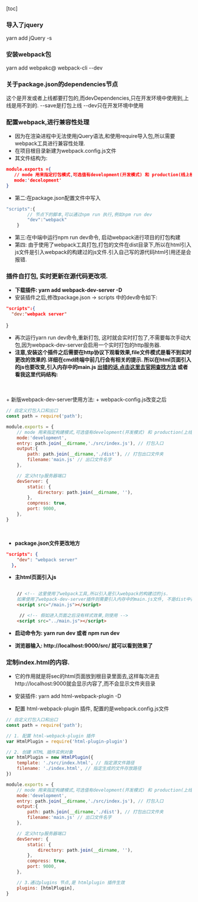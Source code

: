 [toc]
### 导入了jquery
yarn add jQuery -s

### 安装webpack包
yarn add webpakc@ webpack-cli --dev


### 关于package.json的dependencies节点
  这个是开发或者上线都要打包的,而devDependencies,只在开发环境中使用到,上线是用不到的.
  --save是打包上线 --dev只在开发环境中使用

### 配置webpack,进行兼容性处理
+ 因为在渲染进程中无法使用jQuery语法,和使用require导入包,所以需要webpack工具进行兼容性处理.
+ 在项目根目录新建为webpack.config.js文件
+ 其文件结构为:
```json
module.exports ={
   // mode 用来指定打包模式,可选值有development(开发模式) 和 production(线上模式)
   mode:'decelopment' 
}
```
+ 第二:在package.json配置文件中写入
```js
"scripts":{
        // 节点下的脚本,可以通过npm run 执行,例如npm run dev
        "dev":"webpack"
    }
```
+ 第三:在中端中运行npm run dev命令, 启动webpack进行项目的打包构建
+ 第四: 由于使用了webpack工具打包,打包的文件在dist目录下,所以在html引入js文件是引入webpack的构建过的js文件.引入自己写的源代码html引用还是会报错.

### 插件自打包, 实时更新在源代码更改项.
+ **下载插件: yarn add webpack-dev-server -D**
+ 安装插件之后,修改package.json -> scripts 中的dev命令如下:
```json
"scripts":{
  "dev:"webpack server"
  ```
}
+ 再次运行yarn run dev命令,重新打包, 这时就会实时打包了,不需要每次手动大包,因为webpack-dev-server会启用一个实时打包的http服务器.
+ **注意,安装这个插件之后需要在http协议下观看效果,file文件模式是看不到实时更改的效果的.详细在cmd终端中前几行会有相关的提示.
所以在html页面引入的js也要改变,引入内存中的main.js
 <a href="https://webpack.docschina.org/configuration/dev-server/">出错的话,点击这里去官网查找方法</a> 
 或者看我这里代码结构:**
<br>
<br>
+ 新版webpack-dev-server使用方法:
+ webpack-config.js改变之后

```js
// 自定义打包入口和出口
const path = require('path');

module.exports = {
    // mode 用来指定构建模式,可选值有development(开发模式) 和 production(上线模式)
    mode:'development',
    entry: path.join(__dirname,'./src/index.js'), // 打包入口
    output:{
        path: path.join(__dirname,'./dist'), // 打包出口文件夹
        filename:'main.js' // 出口文件名字
    },

    // 定义http服务器端口
    devServer: {
        static: {
            directory: path.join(__dirname, ''),
        },
        compress: true,
        port: 9000,
    },
} 
```
<br>

+ **package.json文件更改地方**
```json
"scripts": {
    "dev": "webpack server"
  },
```
+ **主html页面引入js**
```html
    
    // <!-- 这里使用了webpack工具,所以引入是引入webpack的构建过的js.
    如果使用了webpack-dev-server插件则需要引入内存中的main.js文件, 不是dist中打包的文件哟.默认是在物理磁盘中看不到的.-->
    <script src="/main.js"></script>

     // <!-- 假如进入页面之后没有样式效果,则使用 -->
    <script src="../main.js"></script> 
```

+ **启动命令为: yarn run dev 或者 npm run dev**

+ **浏览器输入: http://localhost:9000/src/  就可以看到效果了**
### 定制index.html的内容.
+ 它的作用就是将sec的html页面放到根目录里面去,这样每次进去http://localhost:9000就会显示内容了,而不会显示文件夹目录
+ 安装插件: yarn add html-webpack-plugin -D

+ 配置 html-webpack-plugin 插件, 配置的是webpack.config.js文件

```js
// 自定义打包入口和出口
const path = require('path');

// 1. 配置 html-webpack-plugin 插件
var HtmlPlugin = require('html-plugin-plugin')

// 2. 创建 HTML 插件实例对象
var htmlPlugin = new HtmlPlugin({
    template: './src/index.html', // 指定源文件路径
    filename: './index.html', // 指定生成的文件存放路径
})

module.exports = {
    // mode 用来指定构建模式,可选值有development(开发模式) 和 production(上线模式)
    mode:'development',
    entry: path.join(__dirname,'./src/index.js'), // 打包入口
    output:{
        path: path.join(__dirname,'./dist'), // 打包出口文件夹
        filename:'main.js' // 出口文件名字
    },

    // 定义http服务器端口
    devServer: {
        static: {
            directory: path.join(__dirname, ''),
        },
        compress: true,
        port: 9000,
    },

    // 3.通过plugins 节点,是 htmlplugin 插件生效
    plugins: [htmlPlugin],
} 

```